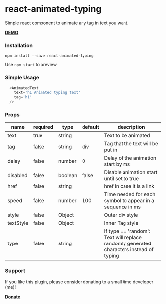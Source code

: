 # react-animated-typing
Simple react component to animate any tag in text you want.

**[DEMO](https://nckdev.agency/lab/react-animated-typing/en)**

### Installation
`npm install --save react-animated-typing`

Use `npm start` to preview

### Simple Usage
```javascript
  <AnimatedText
    text='h1 Animated typing text'
    tag='h1'
  />
```

### Props
name|required|type|default|description
----|--------|----|-------|-----------
text|true|string||Text to be animated
tag|false|string|div|Tag that the text will be put in
delay|false|number|0|Delay of the animation start by ms
disabled|false|boolean|false|Disable animation start until set to true
href|false|string||href in case it is a link
speed|false|number|100|Time needed for each symbol to appear in a sequence in ms
style|false|Object||Outer div style
textStyle|false|Object||Inner Tag style
type|false|string||If type == 'random': Text will replace randomly generated characters instead of typing


### Support
If you like this plugin, please consider donating to a small time developer (me)!

**[Donate](https://www.paypal.com/cgi-bin/webscr?cmd=_s-xclick&hosted_button_id=2CQSKFWR9LREL&source=url)**
